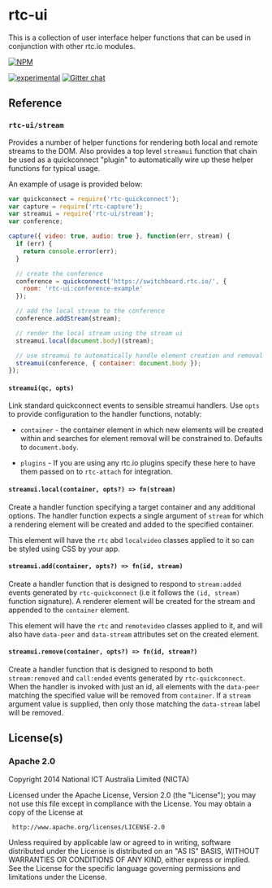 # rtc-ui

This is a collection of user interface helper functions that can be used
in conjunction with other rtc.io modules.


[![NPM](https://nodei.co/npm/rtc-ui.png)](https://nodei.co/npm/rtc-ui/)

[![experimental](https://img.shields.io/badge/stability-experimental-red.svg)](https://github.com/dominictarr/stability#experimental) 
[![Gitter chat](https://badges.gitter.im/rtc-io/discuss.png)](https://gitter.im/rtc-io/discuss)



## Reference

### `rtc-ui/stream`

Provides a number of helper functions for rendering both local and remote
streams to the DOM.  Also provides a top level `streamui` function that chain
be used as a quickconnect "plugin" to automatically wire up these helper
functions for typical usage.

An example of usage is provided below:

```js
var quickconnect = require('rtc-quickconnect');
var capture = require('rtc-capture');
var streamui = require('rtc-ui/stream');
var conference;

capture({ video: true, audio: true }, function(err, stream) {
  if (err) {
    return console.error(err);
  }

  // create the conference
  conference = quickconnect('https://switchboard.rtc.io/', {
    room: 'rtc-ui:conference-example'
  });

  // add the local stream to the conference
  conference.addStream(stream);

  // render the local stream using the stream ui
  streamui.local(document.body)(stream);

  // use streamui to automatically handle element creation and removal
  streamui(conference, { container: document.body });
});


```

#### `streamui(qc, opts)`

Link standard quickconnect events to sensible streamui handlers.  Use `opts`
to provide configuration to the handler functions, notably:

- `container` - the container element in which new elements will be created
  within and searches for element removal will be constrained to. Defaults
  to `document.body`.

- `plugins` - If you are using any rtc.io plugins specify these here to have
  them passed on to `rtc-attach` for integration.

#### `streamui.local(container, opts?) => fn(stream)`

Create a handler function specifying a target container and any
additional options.  The handler function expects a single argument
of `stream` for which a rendering element will be created and added
to the specified container.

This element will have the `rtc` abd `localvideo` classes applied to
it so can be styled using CSS by your app.

#### `streamui.add(container, opts?) => fn(id, stream)`

Create a handler function that is designed to respond to `stream:added`
events generated by `rtc-quickconnect` (i.e it follows the `(id, stream)` function
signature).  A renderer element will be created for the stream and appended
to the `container` element.

This element will have the `rtc` and `remotevideo` classes applied to it, and
will also have `data-peer` and `data-stream` attributes set on the created
element.

#### `streamui.remove(container, opts?) => fn(id, stream?)`

Create a handler function that is designed to respond to both `stream:removed`
and `call:ended` events generated by `rtc-quickconnect`.  When the handler is
invoked with just an id, all elements with the `data-peer` matching the
specified value will be removed from `container`.  If a `stream` argument value
is supplied, then only those matching the `data-stream` label will be removed.

## License(s)

### Apache 2.0

Copyright 2014 National ICT Australia Limited (NICTA)

   Licensed under the Apache License, Version 2.0 (the "License");
   you may not use this file except in compliance with the License.
   You may obtain a copy of the License at

     http://www.apache.org/licenses/LICENSE-2.0

   Unless required by applicable law or agreed to in writing, software
   distributed under the License is distributed on an "AS IS" BASIS,
   WITHOUT WARRANTIES OR CONDITIONS OF ANY KIND, either express or implied.
   See the License for the specific language governing permissions and
   limitations under the License.
